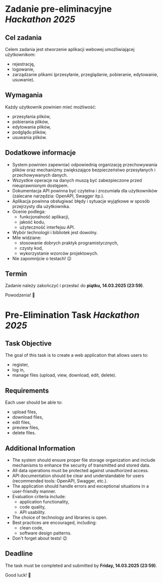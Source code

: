 # Zadanie pre-eliminacyjne _Hackathon 2025_

## Cel zadania
Celem zadania jest stworzenie aplikacji webowej umożliwiającej użytkownikom:
- rejestrację,
- logowanie,
- zarządzanie plikami (przesyłanie, przeglądanie, pobieranie, edytowanie, usuwanie).

## Wymagania
Każdy użytkownik powinien mieć możliwość:
- przesyłania plików,
- pobierania plików,
- edytowania plików,
- podglądu plików,
- usuwania plików.

## Dodatkowe informacje
- System powinien zapewniać odpowiednią organizację przechowywania plików oraz mechanizmy zwiększające bezpieczeństwo przesyłanych i przechowywanych danych.
- Wszystkie operacje na danych muszą być zabezpieczone przed nieuprawnionym dostępem.
- Dokumentacja API powinna być czytelna i zrozumiała dla użytkowników (zalecane narzędzia: OpenAPI, Swagger itp.).
- Aplikacja powinna obsługiwać błędy i sytuacje wyjątkowe w sposób przejrzysty dla użytkownika.
- Ocenie podlega:
  - funkcjonalność aplikacji,
  - jakość kodu,
  - użyteczność interfejsu API.
- Wybór technologii i bibliotek jest dowolny.
- Mile widziane:
  - stosowanie dobrych praktyk programistycznych,
  - czysty kod,
  - wykorzystanie wzorców projektowych.
- Nie zapomnijcie o testach! 😉

## Termin
Zadanie należy zakończyć i przesłać do **piątku, 14.03.2025 (23:59)**.

Powodzenia! 🚀


# Pre-Elimination Task _Hackathon 2025_

## Task Objective
The goal of this task is to create a web application that allows users to:
- register,
- log in,
- manage files (upload, view, download, edit, delete).

## Requirements
Each user should be able to:
- upload files,
- download files,
- edit files,
- preview files,
- delete files.

## Additional Information
- The system should ensure proper file storage organization and include mechanisms to enhance the security of transmitted and stored data.
- All data operations must be protected against unauthorized access.
- API documentation should be clear and understandable for users (recommended tools: OpenAPI, Swagger, etc.).
- The application should handle errors and exceptional situations in a user-friendly manner.
- Evaluation criteria include:
  - application functionality,
  - code quality,
  - API usability.
- The choice of technology and libraries is open.
- Best practices are encouraged, including:
  - clean code,
  - software design patterns.
- Don't forget about tests! 😉

## Deadline
The task must be completed and submitted by **Friday, 14.03.2025 (23:59)**.

Good luck! 🚀

